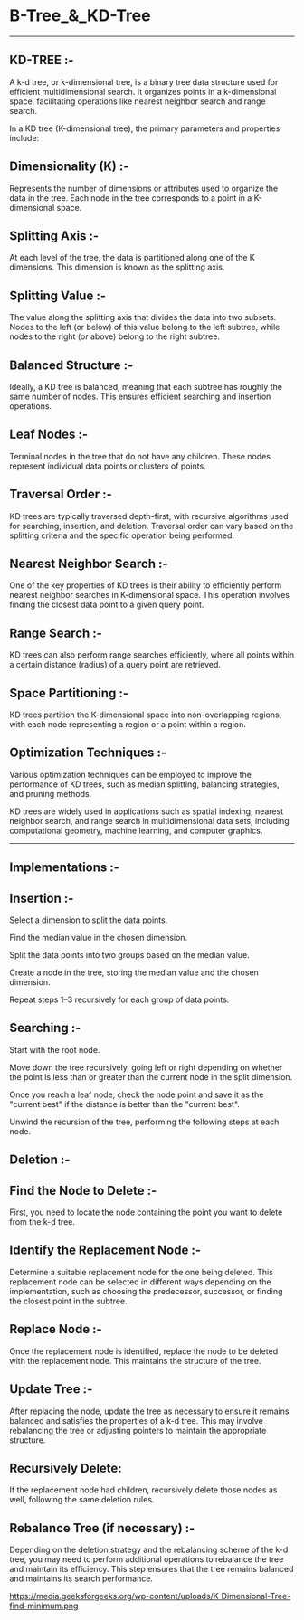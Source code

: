 # B-Tree_&_KD-Tree
------------------

KD-TREE :-
------

A k-d tree, or k-dimensional tree, is a binary tree data structure used for efficient multidimensional search. It organizes points in a k-dimensional space, facilitating operations like nearest neighbor search and range search.

In a KD tree (K-dimensional tree), the primary parameters and properties include:

Dimensionality (K) :-
------------------

Represents the number of dimensions or attributes used to organize the data in the tree. Each node in the tree corresponds to a point in a K-dimensional space.

Splitting Axis :-
---------------

At each level of the tree, the data is partitioned along one of the K dimensions. This dimension is known as the splitting axis.

Splitting Value :-
---------------

The value along the splitting axis that divides the data into two subsets. Nodes to the left (or below) of this value belong to the left subtree, while nodes to the right (or above) belong to the right subtree.

Balanced Structure :-
-----------------------

Ideally, a KD tree is balanced, meaning that each subtree has roughly the same number of nodes. This ensures efficient searching and insertion operations.

Leaf Nodes :-
--------------

Terminal nodes in the tree that do not have any children. These nodes represent individual data points or clusters of points.

Traversal Order :-
------------------

KD trees are typically traversed depth-first, with recursive algorithms used for searching, insertion, and deletion. Traversal order can vary based on the splitting criteria and the specific operation being performed.

Nearest Neighbor Search :-
--------------------------

One of the key properties of KD trees is their ability to efficiently perform nearest neighbor searches in K-dimensional space. This operation involves finding the closest data point to a given query point.

Range Search :-
--------------

KD trees can also perform range searches efficiently, where all points within a certain distance (radius) of a query point are retrieved.

Space Partitioning :-
------------------------

KD trees partition the K-dimensional space into non-overlapping regions, with each node representing a region or a point within a region.

Optimization Techniques :-
-----------------------------

Various optimization techniques can be employed to improve the performance of KD trees, such as median splitting, balancing strategies, and pruning methods.

KD trees are widely used in applications such as spatial indexing, nearest neighbor search, and range search in multidimensional data sets, including computational geometry, machine learning, and computer graphics.

------------------------------------------------------------------------------------------------------------------------------------------------------------------------------

Implementations :-
----------------

Insertion :-
------------

Select a dimension to split the data points.

Find the median value in the chosen dimension.

Split the data points into two groups based on the median value.

Create a node in the tree, storing the median value and the chosen dimension.

Repeat steps 1–3 recursively for each group of data points.

Searching :-
-----------

Start with the root node.

Move down the tree recursively, going left or right depending on whether the point is less than or greater than the current node in the split dimension.

Once you reach a leaf node, check the node point and save it as the "current best" if the distance is better than the "current best".

Unwind the recursion of the tree, performing the following steps at each node.

Deletion :-
-------------

Find the Node to Delete :-
---------------------------

First, you need to locate the node containing the point you want to delete from the k-d tree.

Identify the Replacement Node :-
----------------------------------

Determine a suitable replacement node for the one being deleted. This replacement node can be selected in different ways depending on the implementation, such as choosing the predecessor, successor, or finding the closest point in the subtree.

Replace Node :-
----------------

Once the replacement node is identified, replace the node to be deleted with the replacement node. This maintains the structure of the tree.

Update Tree :-
--------------

After replacing the node, update the tree as necessary to ensure it remains balanced and satisfies the properties of a k-d tree. This may involve rebalancing the tree or adjusting pointers to maintain the appropriate structure.

Recursively Delete: 
-------------------

If the replacement node had children, recursively delete those nodes as well, following the same deletion rules.


Rebalance Tree (if necessary) :-
--------------------------------

Depending on the deletion strategy and the rebalancing scheme of the k-d tree, you may need to perform additional operations to rebalance the tree and maintain its efficiency. This step ensures that the tree remains balanced and maintains its search performance.

https://media.geeksforgeeks.org/wp-content/uploads/K-Dimensional-Tree-find-minimum.png







